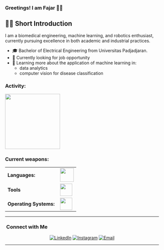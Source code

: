 <link rel="stylesheet" type='text/css' href="https://cdn.jsdelivr.net/gh/devicons/devicon@latest/devicon.min.css" />

### Greetings! I am Fajar 🙋‍♂️

## 👨‍🏫 Short Introduction

I am a biomedical engineering, machine learning, and robotics enthusiast, currently pursuing excellence in both academic and industrial practices.

- 🎓 Bachelor of Electrical Engineering from Universitas Padjadjaran.
- 💼 Currently looking for job opportunity
- 📖 Learning more about the application of machine learning in: 
    - data analytics
    - computer vision for disease classification

<h3 align="left">Activity:</h3>
<a href="https://github.com/aeoncyr">
  <img height="180em" src="https://github-readme-stats.vercel.app/api/top-langs/?username=aeoncyr&theme=buefy&layout=compact&hide=jupyter%20notebook" />
</a>

<h3 align="left">Current weapons:</h3>
<table>
    <tr>
        <td style="font-weight: bold; padding-right: 10px; vertical-align: center; border: none;">Languages:</td>
        <td><img height="45" src="https://skillicons.dev/icons?i=c,python,javascript,html"/></td>
    </tr>
    <tr>
        <td style="font-weight: bold; padding-right: 10px; vertical-align: center;">Tools</td>
        <td><img height="40" src="https://skillicons.dev/icons?i=vscode,pycharm,github,git,docker,gcp,tensorflow,opencv,mysql"/></td>
    </tr>
    <tr>
        <td style="font-weight: bold; padding-right: 10px; vertical-align: center; border: none;">Operating Systems:</td>
        <td><img height="40" src="https://skillicons.dev/icons?i=windows,ubuntu"/></td>
    </tr>
</table>

---

<h3>  &nbsp;Connect with Me </h3>

<p align="center">
<a href="https://www.linkedin.com/in/fajarwiraa/"><img alt="LinkedIn" src="https://img.shields.io/badge/LinkedIn-fajarwiraa-blue?style=flat-square&logo=linkedin"></a>
<a href="https://www.instagram.com/fajar.wira.a/"><img alt="Instagram" src="https://img.shields.io/badge/Instagram-fajar.wira.a-blue?style=flat-square&logo=instagram"></a>
<a href="mailto:fajar.wira.a@gmail.com"><img alt="Email" src="https://img.shields.io/badge/Email-fajar.wira.a@gmail.com-blue?style=flat-square&logo=gmail"></a>
</p>

---

